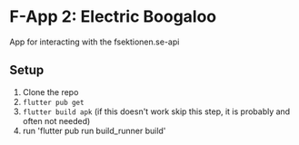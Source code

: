 # F-App 2: Electric Boogaloo
App for interacting with the fsektionen.se-api

## Setup
1. Clone the repo
2. `flutter pub get`
3. `flutter build apk` (if this doesn't work skip this step, it is probably and often not needed)
4. run 'flutter pub run build_runner build'

